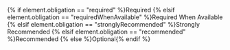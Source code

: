 {% if element.obligation == "required" %}Required
{% elsif element.obligation == "requiredWhenAvailable" %}Required When Available
{% elsif element.obligation == "stronglyRecommended" %}Strongly Recommended
{% elsif element.obligation == "recommended" %}Recommended
{% else %}Optional{% endif %}
